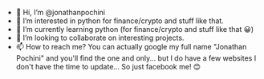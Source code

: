 - 👋 Hi, I’m @jonathanpochini
- 👀 I’m interested in python for finance/crypto and stuff like that.
- 🌱 I’m currently learning python (for finance/crypto and stuff like that 😀)
- 💞️ I’m looking to collaborate on interesting projects.
- 📫 How to reach me? You can actually google my full name "Jonathan Pochini" and you'll find the one and only... but I do have a few websites I don't have the time to update... So just facebook me! 😊

<!---
jonathanpochini/jonathanpochini is a ✨ special ✨ repository because its `README.md` (this file) appears on your GitHub profile.
You can click the Preview link to take a look at your changes.
--->
